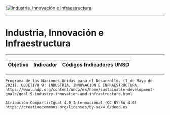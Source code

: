 [!![Industria, Innovación e Infraestructura](https://www.undp.org/content/dam/undp/sdg/tiles/sdg-es-09.png "Industria, Innovación e Infraestructura")
](https://www.undp.org/content/undp/es/home/sustainable-development-goals/goal-9-industry-innovation-and-infrastructure.html)

--------------------------------------------
# Industria, Innovación e Infraestructura
--------------------------------------------

|Objetivo|Indicador|Códigos Indicadores UNSD|
| ----- | ----- | ----- |



------
```Programa de las Naciones Unidas para el Desarrollo. (1 de Mayo de 2021). OBJETIVO 9: INDUSTRIA, INNOVACIÓN E INFRAESTRUCTURA. https://www.undp.org/content/undp/es/home/sustainable-development-goals/goal-9-industry-innovation-and-infrastructure.html```


```Atribución-CompartirIgual 4.0 Internacional (CC BY-SA 4.0) https://creativecommons.org/licenses/by-sa/4.0/deed.es```
